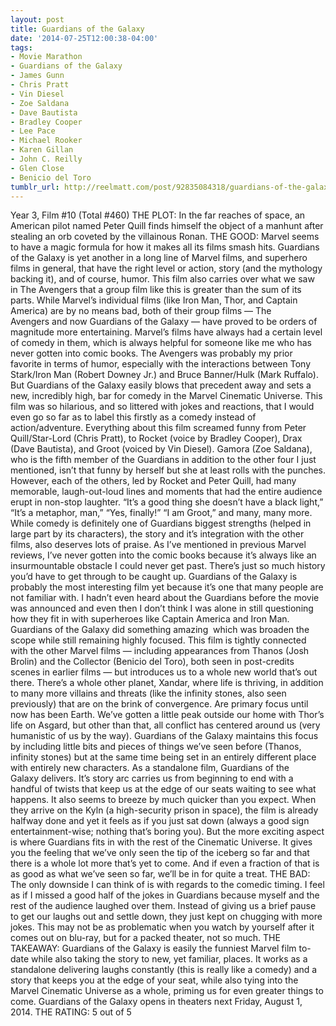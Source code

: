 ```yaml
---
layout: post
title: Guardians of the Galaxy
date: '2014-07-25T12:00:38-04:00'
tags:
- Movie Marathon
- Guardians of the Galaxy
- James Gunn
- Chris Pratt
- Vin Diesel
- Zoe Saldana
- Dave Bautista
- Bradley Cooper
- Lee Pace
- Michael Rooker
- Karen Gillan
- John C. Reilly
- Glen Close
- Benicio del Toro
tumblr_url: http://reelmatt.com/post/92835084318/guardians-of-the-galaxy
---
```



Year 3, Film #10 (Total #460)
THE PLOT: In the far reaches of space, an American pilot named Peter Quill finds himself the object of a manhunt after stealing an orb coveted by the villainous Ronan.
THE GOOD: Marvel seems to have a magic formula for how it makes all its films smash hits. Guardians of the Galaxy is yet another in a long line of Marvel films, and superhero films in general, that have the right level or action, story (and the mythology backing it), and of course, humor. This film also carries over what we saw in The Avengers that a group film like this is greater than the sum of its parts. While Marvel’s individual films (like Iron Man, Thor, and Captain America) are by no means bad, both of their group films — The Avengers and now Guardians of the Galaxy — have proved to be orders of magnitude more entertaining.
Marvel’s films have always had a certain level of comedy in them, which is always helpful for someone like me who has never gotten into comic books. The Avengers was probably my prior favorite in terms of humor, especially with the interactions between Tony Stark/Iron Man (Robert Downey Jr.) and Bruce Banner/Hulk (Mark Ruffalo). But Guardians of the Galaxy easily blows that precedent away and sets a new, incredibly high, bar for comedy in the Marvel Cinematic Universe. This film was so hilarious, and so littered with jokes and reactions, that I would even go so far as to label this firstly as a comedy instead of action/adventure. Everything about this film screamed funny from Peter Quill/Star-Lord (Chris Pratt), to Rocket (voice by Bradley Cooper), Drax (Dave Bautista), and Groot (voiced by Vin Diesel). Gamora (Zoe Saldana), who is the fifth member of the Guardians in addition to the other four I just mentioned, isn’t that funny by herself but she at least rolls with the punches. However, each of the others, led by Rocket and Peter Quill, had many memorable, laugh-out-loud lines and moments that had the entire audience erupt in non-stop laughter. “It’s a good thing she doesn’t have a black light,” “It’s a metaphor, man,” “Yes, finally!” “I am Groot,” and many, many more.
While comedy is definitely one of Guardians biggest strengths (helped in large part by its characters), the story and it’s integration with the other films, also deserves lots of praise. As I’ve mentioned in previous Marvel reviews, I’ve never gotten into the comic books because it’s always like an insurmountable obstacle I could never get past. There’s just so much history you’d have to get through to be caught up. Guardians of the Galaxy is probably the most interesting film yet because it’s one that many people are not familiar with. I hadn’t even heard about the Guardians before the movie was announced and even then I don’t think I was alone in still questioning how they fit in with superheroes like Captain America and Iron Man.
Guardians of the Galaxy did something amazing  which was broaden the scope while still remaining highly focused. This film is tightly connected with the other Marvel films — including appearances from Thanos (Josh Brolin) and the Collector (Benicio del Toro), both seen in post-credits scenes in earlier films — but introduces us to a whole new world that’s out there. There’s a whole other planet, Xandar, where life is thriving, in addition to many more villains and threats (like the infinity stones, also seen previously) that are on the brink of convergence. Are primary focus until now has been Earth. We’ve gotten a little peak outside our home with Thor’s life on Asgard, but other than that, all conflict has centered around us (very humanistic of us by the way). Guardians of the Galaxy maintains this focus by including little bits and pieces of things we’ve seen before (Thanos, infinity stones) but at the same time being set in an entirely different place with entirely new characters.
As a standalone film, Guardians of the Galaxy delivers. It’s story arc carries us from beginning to end with a handful of twists that keep us at the edge of our seats waiting to see what happens. It also seems to breeze by much quicker than you expect. When they arrive on the Kyln (a high-security prison in space), the film is already halfway done and yet it feels as if you just sat down (always a good sign entertainment-wise; nothing that’s boring you). But the more exciting aspect is where Guardians fits in with the rest of the Cinematic Universe. It gives you the feeling that we’ve only seen the tip of the iceberg so far and that there is a whole lot more that’s yet to come. And if even a fraction of that is as good as what we’ve seen so far, we’ll be in for quite a treat.
THE BAD: The only downside I can think of is with regards to the comedic timing. I feel as if I missed a good half of the jokes in Guardians because myself and the rest of the audience laughed over them. Instead of giving us a brief pause to get our laughs out and settle down, they just kept on chugging with more jokes. This may not be as problematic when you watch by yourself after it comes out on blu-ray, but for a packed theater, not so much.
THE TAKEAWAY: Guardians of the Galaxy is easily the funniest Marvel film to-date while also taking the story to new, yet familiar, places. It works as a standalone delivering laughs constantly (this is really like a comedy) and a story that keeps you at the edge of your seat, while also tying into the Marvel Cinematic Universe as a whole, priming us for even greater things to come.
Guardians of the Galaxy opens in theaters next Friday, August 1, 2014.
THE RATING: 5 out of 5
